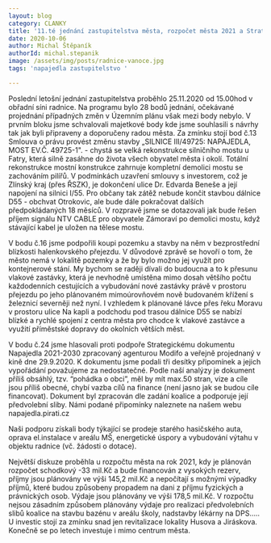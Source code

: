```yaml
---
layout: blog
category: CLANKY
title: '11.té jednání zastupitelstva města, rozpočet města 2021 a Strategický plán'
date: 2020-10-06
author: Michal Štěpaník
authorId: michal.stepanik
image: /assets/img/posts/radnice-vanoce.jpg  
tags: 'napajedla zastupitelstvo '

---
```



Poslední letošní jednání zastupitelstva proběhlo 25.11.2020 od 15.00hod v obřadní síni radnice. Na programu bylo 28 bodů jednání, očekávané projednání případných změn v Územním plánu však mezi body nebylo. V prvním bloku jsme schvalovali majetkové body kde jsme souhlasili s návrhy tak jak byli připraveny a doporučeny radou města. Za zmínku stojí bod č.13 Smlouva o právu provést změnu stavby „SILNICE III/49725: NAPAJEDLA, MOST EV.Č. 49725-1". - chystá se velká rekonstrukce silničního mostu u Fatry, která silně zasáhne do života všech obyvatel města i okolí. Totální rekonstrukce mostní konstrukce zahrnuje kompletní demolici mostu se zachováním pilířů. V podmínkách uzavření smlouvy s investorem, což je Zlínský kraj (přes ŘSZK), je dokončení ulice Dr. Edvarda Beneše a její napojení na silnici I/55. Pro občany tak zátěž nebude končit stavbou dálnice D55 - obchvat Otrokovic, ale bude dále pokračovat dalších předpokládaných 18 měsíců. V rozpravě jsme se dotazovali jak bude řešen příjem signálu NTV CABLE pro obyvatele Zámoraví po demolici mostu, když stávající kabel je uložen na tělese mostu.

V bodu č.16 jsme podpořili koupi pozemku a stavby na něm v bezprostřední blízkosti halenkovského přejezdu. V důvodové zprávě se hovoří o tom, že město nemá v lokalitě pozemky a že by bylo možno jej využít pro kontejnerové stání. My bychom se raději dívali do budoucna a to k přesunu vlakové zastávky, která je nevhodně umístěna mimo dosah většího počtu každodenních cestujících a vybudování nové zastávky právě v prostoru přejezdu po jeho plánovaném mimoúrovňovém nově budovaném křížení s železnicí severněji než nyní. I vzhledem k plánované lávce přes řeku Moravu v prostoru ulice Na kapli a podchodu pod trasou dálnice D55 se nabízí blízké a rychlé spojení z centra města pro chodce k vlakové zastávce a využití příměstské dopravy do okolních větších měst.

V bodu č.24 jsme hlasovali proti podpoře Strategickému dokumentu Napajedla 2021-2030 zpracovaný agenturou Modifo a veřejně projednaný v kině dne 29.9.2020. K dokumentu jsme podali tři desítky připomínek a jejich vypořádání považujeme za nedostatečné. Podle naší analýzy je dokument příliš obsáhlý, tzv. “pohádka o obci”, měl by mít max.50 stran, vize a cíle jsou příliš obecné, chybí vazba cílů na finance (není jasno jak se budou cíle financovat). Dokument byl zpracován dle zadání koalice a podporuje její předvolební sliby. Námi podané připomínky naleznete na našem webu napajedla.pirati.cz

Naši podporu získali body týkající se prodeje starého hasičského auta, oprava el.instalace v areálu MŠ, energetické úspory a vybudování výtahu v objektu radnice (vč. žádosti o dotace).

Největší diskuze proběhla u rozpočtu města na rok 2021, kdy je plánován rozpočet schodkový -33 mil.Kč a bude financován z vysokých rezerv, příjmy jsou plánovány ve výši 145,2 mil.Kč a nepočítají s možnými výpadky příjmů, které budou způsobeny propadem na dani z příjmu fyzických a právnických osob. Výdaje jsou plánovány ve výši 178,5 mil.Kč. V rozpočtu nejsou zásadním způsobem plánovány výdaje pro realizaci předvolebních slibů koalice na stavbu bazénu v areálu školy, nadstavby lékárny na DPS….. U investic stojí za zmínku snad jen revitalizace lokality Husova a Jiráskova. Konečně se po letech investuje i mimo centrum města.
